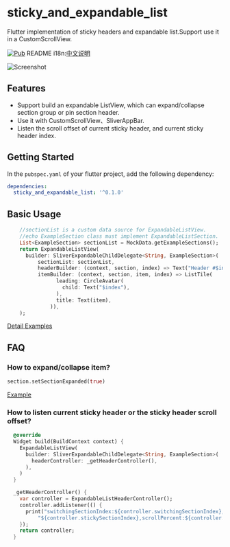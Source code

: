# sticky_and_expandable_list

Flutter implementation of sticky headers and expandable list.Support use it in a CustomScrollView.

[![Pub](https://img.shields.io/pub/v/sticky_and_expandable_list.svg)](https://pub.dartlang.org/packages/sticky_and_expandable_list)
README i18n:[中文说明](https://raw.githubusercontent.com/tp7309/flutter_sticky_and_expandable_list/master/README_zh_CN.md)

![Screenshot](https://raw.githubusercontent.com/tp7309/flutter_sticky_and_expandable_list/master/doc/images/sliverlist.gif)

## Features

- Support build an expandable ListView, which can expand/collapse section group or pin section header.
- Use it with CustomScrollView、SliverAppBar.
- Listen the scroll offset of current sticky header,
  and current sticky header index.

## Getting Started

In the `pubspec.yaml` of your flutter project, add the following dependency:

```yaml
dependencies:
  sticky_and_expandable_list: '^0.1.0'
```

## Basic Usage

```dart
    //sectionList is a custom data source for ExpandableListView.
    //echo ExampleSection class must implement ExpandableListSection.
    List<ExampleSection> sectionList = MockData.getExampleSections();
    return ExpandableListView(
      builder: SliverExpandableChildDelegate<String, ExampleSection>(
          sectionList: sectionList,
          headerBuilder: (context, section, index) => Text("Header #$index"),
          itemBuilder: (context, section, item, index) => ListTile(
                leading: CircleAvatar(
                  child: Text("$index"),
                ),
                title: Text(item),
              )),
    );
```

[Detail Examples](https://github.com/tp7309/flutter_sticky_and_expandable_list/tree/master/example)

## FAQ

### How to expand/collapse item?

```dart
section.setSectionExpanded(true)
```

[Example](https://github.com/tp7309/flutter_sticky_and_expandable_list/blob/master/example/lib/example_listview.dart)

### How to listen current sticky header or the sticky header scroll offset?

```dart
  @override
  Widget build(BuildContext context) {
    ExpandableListView(
      builder: SliverExpandableChildDelegate<String, ExampleSection>(
        headerController: _getHeaderController(),
      ),
    )
  }

  _getHeaderController() {
    var controller = ExpandableListHeaderController();
    controller.addListener(() {
      print("switchingSectionIndex:${controller.switchingSectionIndex}, stickySectionIndex:" +
          "${controller.stickySectionIndex},scrollPercent:${controller.percent}");
    });
    return controller;
  }
```
